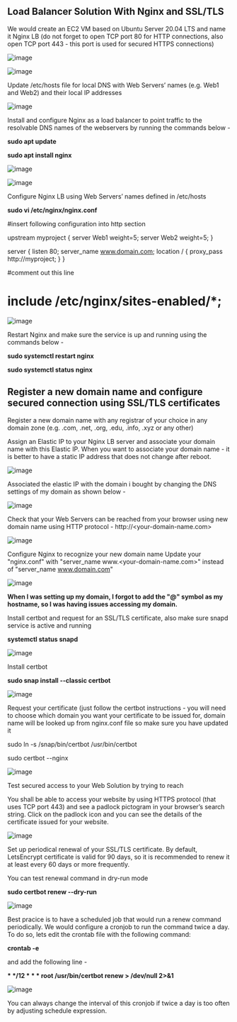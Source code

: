 ## Load Balancer Solution With Nginx and SSL/TLS

We would create an EC2 VM based on Ubuntu Server 20.04 LTS and name it Nginx LB (do not forget to open TCP port 80 for HTTP connections, also open TCP port 443 - this port is used for secured HTTPS connections)

![image](https://user-images.githubusercontent.com/22638955/115248577-b8b72300-a11f-11eb-8711-8c0f41ed7386.png)

![image](https://user-images.githubusercontent.com/22638955/115248912-05026300-a120-11eb-984b-36753d92e4db.png)

Update /etc/hosts file for local DNS with Web Servers’ names (e.g. Web1 and Web2) and their local IP addresses

![image](https://user-images.githubusercontent.com/22638955/115249951-06805b00-a121-11eb-8f32-cf67825420a3.png)

Install and configure Nginx as a load balancer to point traffic to the resolvable DNS names of the webservers by running the commands below - 

<b>sudo apt update</b>

<b>sudo apt install nginx</b>

![image](https://user-images.githubusercontent.com/22638955/115251201-38de8800-a122-11eb-9320-7f73ee5a6be9.png)

![image](https://user-images.githubusercontent.com/22638955/115251303-527fcf80-a122-11eb-8ef2-4f2ad624ff9b.png)

Configure Nginx LB using Web Servers’ names defined in /etc/hosts

<b>sudo vi /etc/nginx/nginx.conf</b>

#insert following configuration into http section

 upstream myproject {
    server Web1 weight=5;
    server Web2 weight=5;
  }

server {
    listen 80;
    server_name www.domain.com;
    location / {
      proxy_pass http://myproject;
    }
  }

#comment out this line
#       include /etc/nginx/sites-enabled/*;

![image](https://user-images.githubusercontent.com/22638955/115251851-d89c1600-a122-11eb-9490-bd80adf4956c.png)

Restart Nginx and make sure the service is up and running using the commands below -

<b>sudo systemctl restart nginx</b>

<b>sudo systemctl status nginx</b>

## Register a new domain name and configure secured connection using SSL/TLS certificates

Register a new domain name with any registrar of your choice in any domain zone (e.g. .com, .net, .org, .edu, .info, .xyz or any other)

Assign an Elastic IP to your Nginx LB server and associate your domain name with this Elastic IP. When you want to associate your domain name - it is better to have a static IP address that does not change after reboot. 

![image](https://user-images.githubusercontent.com/22638955/115253499-57de1980-a124-11eb-96f0-fe2054d71280.png)

Associated the elastic IP with the domain i bought by changing the DNS settings of my domain as shown below -

![image](https://user-images.githubusercontent.com/22638955/116260876-027eb980-a76f-11eb-931b-0fa2d717010d.png)

Check that your Web Servers can be reached from your browser using new domain name using HTTP protocol - http://<your-domain-name.com>

![image](https://user-images.githubusercontent.com/22638955/116340192-a64f8000-a7d6-11eb-885b-1926585709c6.png)

Configure Nginx to recognize your new domain name
Update your "nginx.conf" with "server_name www.<your-domain-name.com>" instead of "server_name www.domain.com"

![image](https://user-images.githubusercontent.com/22638955/116340377-fcbcbe80-a7d6-11eb-83c4-e27fb1384c69.png)

**When I was setting up my domain, I forgot to add the "@" symbol as my hostname, so I was having issues accessing my domain.**

Install certbot and request for an SSL/TLS certificate, also make sure snapd service is active and running

<b> systemctl status snapd</b>

![image](https://user-images.githubusercontent.com/22638955/116340677-75bc1600-a7d7-11eb-9425-d82c2eac23cc.png)

Install certbot

<b> sudo snap install --classic certbot</b>

![image](https://user-images.githubusercontent.com/22638955/116340866-c764a080-a7d7-11eb-8c95-27d64866d947.png)

Request your certificate (just follow the certbot instructions - you will need to choose which domain you want your certificate to be issued for, domain name will be looked up from nginx.conf file so make sure you have updated it

sudo ln -s /snap/bin/certbot /usr/bin/certbot

sudo certbot --nginx

![image](https://user-images.githubusercontent.com/22638955/116341257-7acd9500-a7d8-11eb-8787-6bca2629062a.png)

Test secured access to your Web Solution by trying to reach

You shall be able to access your website by using HTTPS protocol (that uses TCP port 443) and see a padlock pictogram in your browser’s search string. Click on the padlock icon and you can see the details of the certificate issued for your website.

![image](https://user-images.githubusercontent.com/22638955/116341436-d4ce5a80-a7d8-11eb-9c8d-44003485b199.png)

Set up periodical renewal of your SSL/TLS certificate. By default, LetsEncrypt certificate is valid for 90 days, so it is recommended to renew it at least every 60 days or more frequently.

You can test renewal command in dry-run mode

<b>sudo certbot renew --dry-run</b>

![image](https://user-images.githubusercontent.com/22638955/116341840-8b323f80-a7d9-11eb-9cf7-6c1dd68eb9c5.png)

Best pracice is to have a scheduled job that would run a renew command periodically. We would configure a cronjob to run the command twice a day. To do so, lets edit the crontab file with the following command:

<b>crontab -e</b>

and add the following line - 

<b>* */12 * * *   root /usr/bin/certbot renew > /dev/null 2>&1</b>

![image](https://user-images.githubusercontent.com/22638955/116342582-c84b0180-a7da-11eb-9328-9aad5bfe1513.png)

You can always change the interval of this cronjob if twice a day is too often by adjusting schedule expression.

